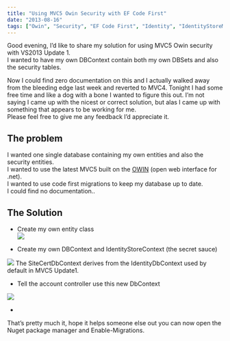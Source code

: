 ```yaml
---
title: "Using MVC5 Owin Security with EF Code First"
date: "2013-08-16"
tags: ["Owin", "Security", "EF Code First", "Identity", "IdentityStoreManager", "IdentityStoreContext", "IdentityDbContext"]
---
```


Good evening, I’d like to share my solution for using MVC5 Owin security with VS2013 Update 1.   
I wanted to have my own DBContext contain both my own DBSets and also the security tables.

Now I could find zero documentation on this and I actually walked away from the bleeding edge last week and reverted to MVC4. Tonight I had some free time and like a dog with a bone I wanted to figure this out. I’m not saying I came up with the nicest or correct solution, but alas I came up with something that appears to be working for me.   
Please feel free to give me any feedback I’d appreciate it.

## The problem

I wanted one single database containing my own entities and also the security entities.   
I wanted to use the latest MVC5 built on the [OWIN](http://owin.org/) (open web interface for .net).   
I wanted to use code first migrations to keep my database up to date.   
I could find no documentation..

## The Solution

  * Create my own entity class   
![](/images/./image.axd?picture=image_thumb_271.png)

  * Create my own DBContext and IdentityStoreContext (the secret sauce) 

![](/images/./image.axd?picture=image_thumb_272.png) The SiteCertDbContext derives from the IdentityDbContext used by default in MVC5 Update1.

  * Tell the account controller use this new DbContext

![](/images/./image.axd?picture=image_thumb_273.png)

  * 

That’s pretty much it, hope it helps someone else out you can now open the Nuget package manager and Enable-Migrations.

